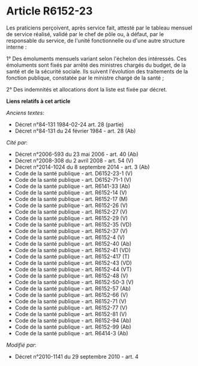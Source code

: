 # Article R6152-23

Les praticiens perçoivent, après service fait, attesté par le tableau mensuel de service réalisé, validé par le chef de pôle
ou, à défaut, par le responsable du service, de l'unité fonctionnelle ou d'une autre structure interne : 

1° Des émoluments mensuels variant selon l'échelon des intéressés. Ces émoluments sont fixés par arrêté des ministres chargés
du budget, de la santé et de la sécurité sociale. Ils suivent l'évolution des traitements de la fonction publique, constatée
par le ministre chargé de la santé ;

2° Des indemnités et allocations dont la liste est fixée par décret.

**Liens relatifs à cet article**

_Anciens textes_:

  - Décret n°84-131 1984-02-24 art. 28 (partie)
  - Décret n°84-131 du 24 février 1984 - art. 28 (Ab)

_Cité par_:

  - Décret n°2006-593 du 23 mai 2006 - art. 40 (Ab)
  - Décret n°2008-308 du 2 avril 2008 - art. 54 (V)
  - Décret n°2014-1024 du 8 septembre 2014 - art. 3 (Ab)
  - Code de la santé publique - art. D6152-23-1 (V)
  - Code de la santé publique - art. D6152-71-1 (V)
  - Code de la santé publique - art. R6141-33 (Ab)
  - Code de la santé publique - art. R6152-14 (V)
  - Code de la santé publique - art. R6152-17 (M)
  - Code de la santé publique - art. R6152-26 (V)
  - Code de la santé publique - art. R6152-27 (V)
  - Code de la santé publique - art. R6152-29 (V)
  - Code de la santé publique - art. R6152-35 (VD)
  - Code de la santé publique - art. R6152-37 (V)
  - Code de la santé publique - art. R6152-4 (V)
  - Code de la santé publique - art. R6152-40 (Ab)
  - Code de la santé publique - art. R6152-41 (VD)
  - Code de la santé publique - art. R6152-417 (T)
  - Code de la santé publique - art. R6152-43 (VD)
  - Code de la santé publique - art. R6152-44 (VT)
  - Code de la santé publique - art. R6152-48 (V)
  - Code de la santé publique - art. R6152-50-3 (V)
  - Code de la santé publique - art. R6152-57 (Ab)
  - Code de la santé publique - art. R6152-66 (V)
  - Code de la santé publique - art. R6152-71 (V)
  - Code de la santé publique - art. R6152-77 (V)
  - Code de la santé publique - art. R6152-81 (V)
  - Code de la santé publique - art. R6152-94 (Ab)
  - Code de la santé publique - art. R6152-99 (Ab)
  - Code de la santé publique - art. R6414-3 (Ab)

_Modifié par_:

  - Décret n°2010-1141 du 29 septembre 2010 - art. 4
